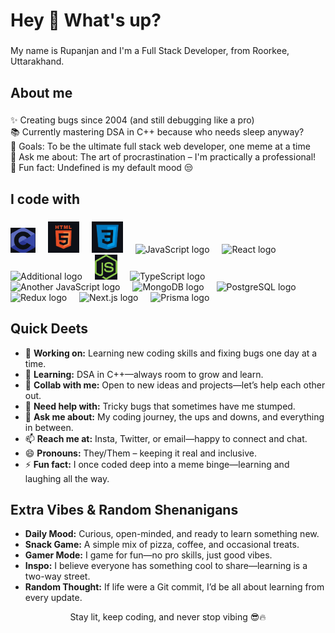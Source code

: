 <!--
**lazytech614/lazytech614** is a ✨ _special_ ✨ repository because its `README.md` (this file) appears on your GitHub profile.

Here are some ideas to get you started:

- 🔭 I’m currently working on: Building epic projects and slaying bugs like a boss.
- 🌱 I’m currently learning: DSA in C++ while trying not to adult too hard.
- 👯 I’m looking to collaborate on: Projects that vibe as hard as my Spotify playlist.
- 🤔 I’m looking for help with: That one mysterious bug that keeps ghosting me at 3AM.
- 💬 Ask me about: My meme-worthy coding journey and how I level up IRL.
- 📫 How to reach me: Slide into my DMs on Insta, Twitter, or even via carrier pigeon.
- 😄 Pronouns: They/Them – because vibes don’t need labels.
- ⚡ Fun fact: I code so hard, even my coffee needs a coffee break.
-->
<h1 align="left">Hey 👋 What's up?</h1>

###

<p align="left">My name is Rupanjan and I'm a Full Stack Developer, from Roorkee, Uttarakhand.</p>

###

<h2 align="left">About me</h2>

###

<p align="left">
  ✨ Creating bugs since 2004 (and still debugging like a pro)<br>
  📚 Currently mastering DSA in C++ because who needs sleep anyway?<br>
  🎯 Goals: To be the ultimate full stack web developer, one meme at a time<br>
  💬 Ask me about: The art of procrastination – I'm practically a professional!<br>
  🎲 Fun fact: Undefined is my default mood 😒
</p>

###

<h2 align="left">I code with</h2>

###

<div align="left">
  <img src="C logo.jpg" height="40" alt="C logo"  />
  <img width="12" />
  <img src="HTML logo.jpg" height="50" alt="HTML logo"  />
  <img width="12" />
  <img src="CSS logo.jpg" height="50" alt="CSS logo"  />
  <img width="12" />
  <img src="https://cdn.jsdelivr.net/gh/devicons/devicon/icons/javascript/javascript-original.svg" height="40" alt="JavaScript logo"  />
  <img width="12" />
  <img src="https://cdn.jsdelivr.net/gh/devicons/devicon/icons/react/react-original.svg" height="40" alt="React logo"  />
  <img width="12" />
  <img src="https://th.bing.com/th/id/OIP.XCm94ZiyrutjsQaikqwPnAHaEy?rs=1&pid=ImgDetMain" height="40" alt="Additional logo"  />
  <img width="12" />
  <img src="Node logo.jpg" height="40" alt="NodeJS logo"  />
  <img width="12" />
  <img src="https://upload.wikimedia.org/wikipedia/commons/thumb/4/4c/Typescript_logo_2020.svg/1200px-Typescript_logo_2020.svg.png" height="40" alt="TypeScript logo"  />
  <img width="12" />
  <img src="https://cdn.hashnode.com/res/hashnode/image/upload/v1675637255386/f3a9a38b-116d-4b35-8f46-8d8abb78166f.png?w=1600&h=840&fit=crop&crop=entropy&auto=compress,format&format=webp" height="40" alt="Another JavaScript logo"  />
  <img width="12" />
  <img src="https://th.bing.com/th/id/R.4fae2a716eff54919f5c949473a40828?rik=ofzzjqC8qmFvsA&riu=http%3a%2f%2flogos-download.com%2fwp-content%2fuploads%2f2016%2f09%2fMongoDB_logo_Mongo_DB.png&ehk=WPLMB42bkY%2bTuJ44%2b7NPJ7MRtpfhG8pvkCUli3M8Oic%3d&risl=&pid=ImgRaw&r=0" height="40" alt="MongoDB logo"  />
  <img width="12" />
  <img src="https://cloudacropolis.com/img/postgresql-logo.png" height="40" alt="PostgreSQL logo"  />
  <img width="12" />
  <!-- New skills -->
  <img src="https://cdn.jsdelivr.net/gh/devicons/devicon/icons/redux/redux-original.svg" height="40" alt="Redux logo"  />
  <img width="12" />
  <img src="https://www.vectorlogo.zone/logos/nextjs/nextjs-icon.svg" height="40" alt="Next.js logo"  />
  <img width="12" />
  <img src="https://i.pinimg.com/originals/39/b2/e4/39b2e4ad77c23a2c11e5950a7dfa2aec.png" height="40" alt="Prisma logo"  />
</div>

###

## Quick Deets 
- 🔭 **Working on:** Learning new coding skills and fixing bugs one day at a time.
- 🌱 **Learning:** DSA in C++—always room to grow and learn.
- 👯 **Collab with me:** Open to new ideas and projects—let’s help each other out.
- 🤔 **Need help with:** Tricky bugs that sometimes have me stumped.
- 💬 **Ask me about:** My coding journey, the ups and downs, and everything in between.
- 📫 **Reach me at:** Insta, Twitter, or email—happy to connect and chat.
- 😄 **Pronouns:** They/Them – keeping it real and inclusive.
- ⚡ **Fun fact:** I once coded deep into a meme binge—learning and laughing all the way.

###

## Extra Vibes & Random Shenanigans
- **Daily Mood:** Curious, open-minded, and ready to learn something new.
- **Snack Game:** A simple mix of pizza, coffee, and occasional treats.
- **Gamer Mode:** I game for fun—no pro skills, just good vibes.
- **Inspo:** I believe everyone has something cool to share—learning is a two-way street.
- **Random Thought:** If life were a Git commit, I’d be all about learning from every update.


<p align="center">Stay lit, keep coding, and never stop vibing 😎🔥</p>
